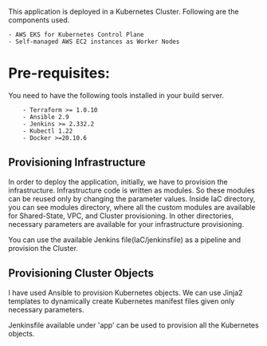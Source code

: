 This application is deployed in a Kubernetes Cluster. Following are the components used.

    - AWS EKS for Kubernetes Control Plane
    - Self-managed AWS EC2 instances as Worker Nodes

# Pre-requisites:
    
You need to have the following tools installed in your build server.
    
        - Terraform >= 1.0.10
        - Ansible 2.9
        - Jenkins >= 2.332.2
        - Kubectl 1.22
        - Docker >=20.10.6

## Provisioning Infrastructure

In order to deploy the application, initially, we have to provision the infrastructure.
Infrastructure code is written as modules. So these modules can be reused only by changing the parameter values.
Inside IaC directory, you can see modules directory, where all the custom modules are available for Shared-State, VPC, and Cluster provisioning. In other directories, necessary parameters are available for your infrastructure provisioning.

You can use the available Jenkins file(IaC/jenkinsfile) as a pipeline and provision the Cluster.

## Provisioning Cluster Objects

I have used Ansible to provision Kubernetes objects. We can use Jinja2 templates to dynamically create Kubernetes manifest files given only necessary parameters.

Jenkinsfile available under 'app' can be used to provision all the Kubernetes objects.
